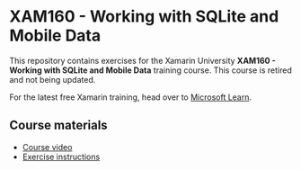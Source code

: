 # XAM160 - Working with SQLite and Mobile Data

This repository contains exercises for the Xamarin University **XAM160 - Working with SQLite and Mobile Data** training course. This course is retired and not being updated.

For the latest free Xamarin training, head over to [Microsoft Learn](https://aka.ms/learn-xamarin).

## Course materials

* [Course video](https://youtu.be/WQPz0YG6nWQ)
* [Exercise instructions](https://XamarinUniversity.github.io/XAM160/)
